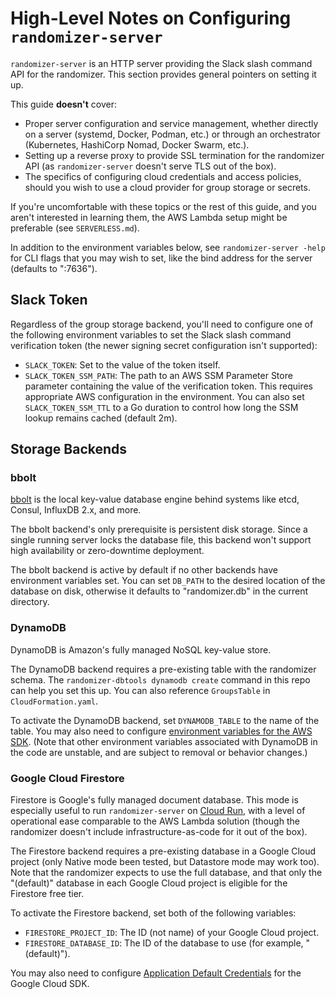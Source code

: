 # High-Level Notes on Configuring `randomizer-server`

`randomizer-server` is an HTTP server providing the Slack slash command API for
the randomizer. This section provides general pointers on setting it up.

This guide **doesn't** cover:

- Proper server configuration and service management, whether directly on a
  server (systemd, Docker, Podman, etc.) or through an orchestrator
  (Kubernetes, HashiCorp Nomad, Docker Swarm, etc.).
- Setting up a reverse proxy to provide SSL termination for the randomizer API
  (as `randomizer-server` doesn't serve TLS out of the box).
- The specifics of configuring cloud credentials and access policies, should
  you wish to use a cloud provider for group storage or secrets.

If you're uncomfortable with these topics or the rest of this guide, and you
aren't interested in learning them, the AWS Lambda setup might be preferable
(see `SERVERLESS.md`).

In addition to the environment variables below, see `randomizer-server -help`
for CLI flags that you may wish to set, like the bind address for the server
(defaults to ":7636").

## Slack Token

Regardless of the group storage backend, you'll need to configure one of the
following environment variables to set the Slack slash command verification
token (the newer signing secret configuration isn't supported):

- `SLACK_TOKEN`: Set to the value of the token itself.
- `SLACK_TOKEN_SSM_PATH`: The path to an AWS SSM Parameter Store parameter
  containing the value of the verification token. This requires appropriate AWS
  configuration in the environment. You can also set `SLACK_TOKEN_SSM_TTL` to a
  Go duration to control how long the SSM lookup remains cached (default 2m).

## Storage Backends

### bbolt

[bbolt][bbolt] is the local key-value database engine behind systems like etcd,
Consul, InfluxDB 2.x, and more.

The bbolt backend's only prerequisite is persistent disk storage. Since a
single running server locks the database file, this backend won't support high
availability or zero-downtime deployment.

The bbolt backend is active by default if no other backends have environment
variables set. You can set `DB_PATH` to the desired location of the database on
disk, otherwise it defaults to "randomizer.db" in the current directory.

[bbolt]: https://go.etcd.io/bbolt

### DynamoDB

DynamoDB is Amazon's fully managed NoSQL key-value store.

The DynamoDB backend requires a pre-existing table with the randomizer schema.
The `randomizer-dbtools dynamodb create` command in this repo can help you set
this up. You can also reference `GroupsTable` in `CloudFormation.yaml`.

To activate the DynamoDB backend, set `DYNAMODB_TABLE` to the name of the
table. You may also need to configure [environment variables for the AWS
SDK][AWS vars]. (Note that other environment variables associated with DynamoDB
in the code are unstable, and are subject to removal or behavior changes.)

[AWS vars]: https://docs.aws.amazon.com/cli/latest/userguide/cli-configure-envvars.html

### Google Cloud Firestore

Firestore is Google's fully managed document database. This mode is especially
useful to run `randomizer-server` on [Cloud Run][Cloud Run], with a level of
operational ease comparable to the AWS Lambda solution (though the randomizer
doesn't include infrastructure-as-code for it out of the box).

The Firestore backend requires a pre-existing database in a Google Cloud
project (only Native mode been tested, but Datastore mode may work too).
Note that the randomizer expects to use the full database, and that only the
"(default)" database in each Google Cloud project is eligible for the Firestore
free tier.

To activate the Firestore backend, set both of the following variables:

- `FIRESTORE_PROJECT_ID`: The ID (not name) of your Google Cloud project.
- `FIRESTORE_DATABASE_ID`: The ID of the database to use (for example,
  "(default)").

You may also need to configure [Application Default Credentials][ADC] for the
Google Cloud SDK.

[Cloud Run]: https://cloud.google.com/run
[ADC]: https://cloud.google.com/docs/authentication/application-default-credentials
